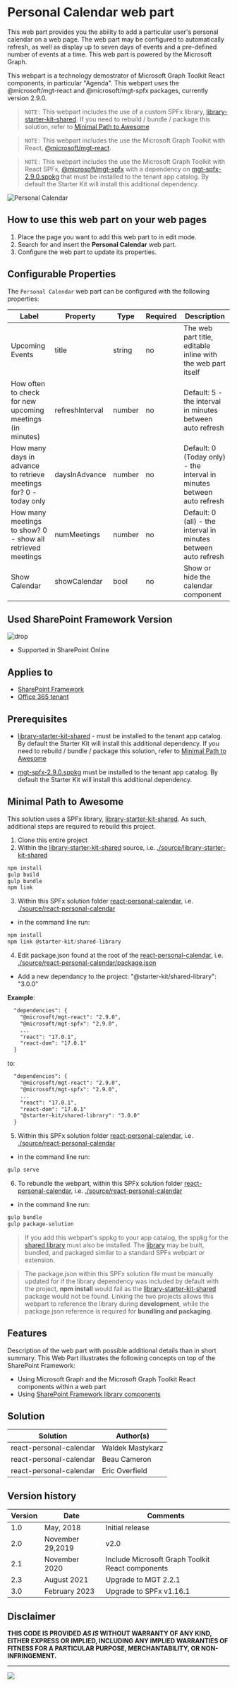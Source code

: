 # Personal Calendar web part

This web part provides you the ability to add a particular user's personal calendar on a web page. The web part may be configured to automatically refresh, as well as display up to seven days of events and a pre-defined number of events at a time. This web part is powered by the Microsoft Graph.

This webpart is a technology demostrator of Microsoft Graph Toolkit React components, in particular "Agenda". This webpart uses the @microsoft/mgt-react and @microsoft/mgt-spfx packages, currently version 2.9.0.

> `NOTE:` This webpart includes the use of a custom SPFx library, [library-starter-kit-shared](../library-starter-kit-shared). If you need to rebuild / bundle / package this solution, refer to [Minimal Path to Awesome](#Minimal-Path-to-Awesome)

> `NOTE:` This webpart includes the use the Microsoft Graph Toolkit with React, [@microsoft/mgt-react](https://www.npmjs.com/package/@microsoft/mgt-react).

> `NOTE:` This webpart includes the use the Microsoft Graph Toolkit with React SPFx, [@microsoft/mgt-spfx](../mgt-spfx/README.md) with a dependency on [mgt-spfx-2.9.0.sppkg](https://github.com/microsoftgraph/microsoft-graph-toolkit/releases) that must be installed to the tenant app catalog. By default the Starter Kit will install this additional dependency.

![Personal Calendar](../../assets/images/components/part-personal-calendar.gif)

## How to use this web part on your web pages

1. Place the page you want to add this web part to in edit mode.
2. Search for and insert the **Personal Calendar** web part.
3. Configure the web part to update its properties.

## Configurable Properties

The `Personal Calendar` web part can be configured with the following properties:

| Label | Property | Type | Required | Description |
| ---- | ---- | ---- | ---- | ---- |
| Upcoming Events | title | string | no | The web part title, editable inline with the web part itself |
| How often to check for new upcoming meetings (in minutes) | refreshInterval | number | no | Default: 5 - the interval in minutes between auto refresh |
| How many days in advance to retrieve meetings for? 0 - today only | daysInAdvance | number | no | Default: 0 (Today only) - the interval in minutes between auto refresh |
| How many meetings to show? 0 - show all retrieved meetings | numMeetings | number | no | Default: 0 (all) - the interval in minutes between auto refresh |
| Show Calendar | showCalendar | bool | no | Show or hide the calendar component |

## Used SharePoint Framework Version

![drop](https://img.shields.io/badge/version-1.16.1-green.svg)

* Supported in SharePoint Online

## Applies to

* [SharePoint Framework](https://learn.microsoft.com/en-us/sharepoint/dev/spfx/sharepoint-framework-overview)
* [Office 365 tenant](https://learn.microsoft.com/en-us/sharepoint/dev/spfx/set-up-your-development-environment)


## Prerequisites

* [library-starter-kit-shared](../library-starter-kit-shared) - must be installed to the tenant app catalog. By default the Starter Kit will install this additional dependency. If you need to rebuild / bundle / package this solution, refer to [Minimal Path to Awesome](#Minimal-Path-to-Awesome)

* [mgt-spfx-2.9.0.sppkg](https://github.com/microsoftgraph/microsoft-graph-toolkit/releases) must be installed to the tenant app catalog. By default the Starter Kit will install this additional dependency.


## Minimal Path to Awesome

This solution uses a SPFx library, [library-starter-kit-shared](../library-starter-kit-shared). As such, additional steps are required to rebuild this project.

1. Clone this entire project
2. Within the [library-starter-kit-shared](../library-starter-kit-shared) source, i.e. [./source/library-starter-kit-shared](../library-starter-kit-shared)
  
  ```powershell
  npm install
  gulp build
  gulp bundle
  npm link
  ```

3. Within this SPFx solution folder [react-personal-calendar](./), i.e. [./source/react-personal-calendar](../react-personal-calendar)
  * in the command line run:
  
  ```powershell
  npm install
  npm link @starter-kit/shared-library
  ```

4. Edit package.json found at the root of the [react-personal-calendar](./), i.e. [./source/react-personal-calendar/package.json](../react-personal-calendar/package.json)

  - Add a new dependancy to the project: "@starter-kit/shared-library": "3.0.0"

  **Example**:

  ```xml
    "dependencies": {
      "@microsoft/mgt-react": "2.9.0",
      "@microsoft/mgt-spfx": "2.9.0",
      ...
      "react": "17.0.1",
      "react-dom": "17.0.1"
    }
  ```

  to:

  ```xml
    "dependencies": {
      "@microsoft/mgt-react": "2.9.0",
      "@microsoft/mgt-spfx": "2.9.0",
      ...
      "react": "17.0.1",
      "react-dom": "17.0.1"
      "@starter-kit/shared-library": "3.0.0"
    }
  ```

5. Within this SPFx solution folder [react-personal-calendar](./), i.e. [./source/react-personal-calendar](../react-personal-calendar)
  
  * in the command line run:
  
  ```powershell
  gulp serve
  ```

6. To rebundle the webpart, within this SPFx solution folder [react-personal-calendar](./), i.e. [./source/react-personal-calendar](../react-personal-calendar)
  * in the command line run:
  
  ```powershell
  gulp bundle
  gulp package-solution
  ```

> If you add this webpart's sppkg to your app catalog, the sppkg for the [shared library](../library-starter-kit-shared) must also be installed. The [library](../library-starter-kit-shared) may be built, bundled, and packaged similar to a standard SPFx webpart or extension.

> The package.json within this SPFx solution file must be manually updated for if the library dependency was included by default with the project, **npm install** would fail as the [library-starter-kit-shared](../library-starter-kit-shared) package would not be found. Linking the two projects allows this webpart to reference the library during **development**, while the package.json reference is required for **bundling and packaging**.


## Features

Description of the web part with possible additional details than in short summary. 
This Web Part illustrates the following concepts on top of the SharePoint Framework:

* Using Microsoft Graph and the Microsoft Graph Toolkit React components within a web part
* Using [SharePoint Framework library components](https://docs.microsoft.com/en-us/sharepoint/dev/spfx/library-component-overview_)

## Solution

Solution|Author(s)
--------|---------
react-personal-calendar | Waldek Mastykarz
react-personal-calendar | Beau Cameron
react-personal-calendar | Eric Overfield


## Version history

Version|Date|Comments
-------|----|--------
1.0|May, 2018|Initial release
2.0|November 29,2019|v2.0
2.1|November 2020|Include Microsoft Graph Toolkit React components
2.3|August 2021|Upgrade to MGT 2.2.1
3.0|February 2023|Upgrade to SPFx v1.16.1

## Disclaimer

**THIS CODE IS PROVIDED *AS IS* WITHOUT WARRANTY OF ANY KIND, EITHER EXPRESS OR IMPLIED, INCLUDING ANY IMPLIED WARRANTIES OF FITNESS FOR A PARTICULAR PURPOSE, MERCHANTABILITY, OR NON-INFRINGEMENT.**

---

<img src="https://telemetry.sharepointpnp.com/sp-starter-kit/source/react-personal-calendar" />